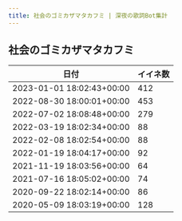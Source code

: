 ```yaml
---
title: 社会のゴミカザマタカフミ | 深夜の歌詞Bot集計
---
```

## 社会のゴミカザマタカフミ

|日付|イイネ数|
|-|-|
|2023-01-01 18:02:43+00:00|412|
|2022-08-30 18:00:01+00:00|453|
|2022-07-02 18:08:48+00:00|279|
|2022-03-19 18:02:34+00:00|88|
|2022-02-08 18:02:54+00:00|88|
|2022-01-19 18:04:17+00:00|92|
|2021-11-19 18:03:56+00:00|64|
|2021-07-16 18:05:02+00:00|74|
|2020-09-22 18:02:14+00:00|86|
|2020-05-09 18:03:19+00:00|128|
